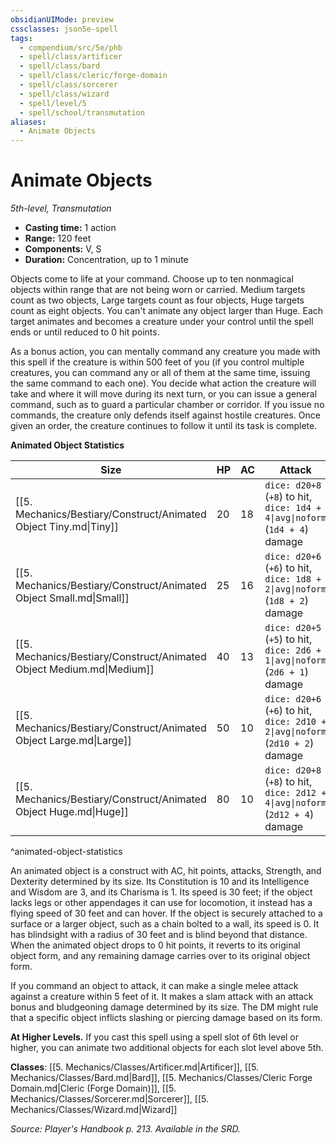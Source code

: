 ```yaml
---
obsidianUIMode: preview
cssclasses: json5e-spell
tags:
  - compendium/src/5e/phb
  - spell/class/artificer
  - spell/class/bard
  - spell/class/cleric/forge-domain
  - spell/class/sorcerer
  - spell/class/wizard
  - spell/level/5
  - spell/school/transmutation
aliases:
  - Animate Objects
---
```

# Animate Objects
*5th-level, Transmutation*  

- **Casting time:** 1 action
- **Range:** 120 feet
- **Components:** V, S
- **Duration:** Concentration, up to 1 minute

Objects come to life at your command. Choose up to ten nonmagical objects within range that are not being worn or carried. Medium targets count as two objects, Large targets count as four objects, Huge targets count as eight objects. You can't animate any object larger than Huge. Each target animates and becomes a creature under your control until the spell ends or until reduced to 0 hit points.

As a bonus action, you can mentally command any creature you made with this spell if the creature is within 500 feet of you (if you control multiple creatures, you can command any or all of them at the same time, issuing the same command to each one). You decide what action the creature will take and where it will move during its next turn, or you can issue a general command, such as to guard a particular chamber or corridor. If you issue no commands, the creature only defends itself against hostile creatures. Once given an order, the creature continues to follow it until its task is complete.

**Animated Object Statistics**

| Size | HP | AC | Attack | Str | Dex |
|------|----|----|--------|-----|-----|
| [[5. Mechanics/Bestiary/Construct/Animated Object Tiny.md\|Tiny]] | 20 | 18 | `dice: d20+8` (`+8`) to hit, `dice: 1d4 + 4\|avg\|noform` (`1d4 + 4`) damage | 4 | 18 |
| [[5. Mechanics/Bestiary/Construct/Animated Object Small.md\|Small]] | 25 | 16 | `dice: d20+6` (`+6`) to hit, `dice: 1d8 + 2\|avg\|noform` (`1d8 + 2`) damage | 6 | 14 |
| [[5. Mechanics/Bestiary/Construct/Animated Object Medium.md\|Medium]] | 40 | 13 | `dice: d20+5` (`+5`) to hit, `dice: 2d6 + 1\|avg\|noform` (`2d6 + 1`) damage | 10 | 12 |
| [[5. Mechanics/Bestiary/Construct/Animated Object Large.md\|Large]] | 50 | 10 | `dice: d20+6` (`+6`) to hit, `dice: 2d10 + 2\|avg\|noform` (`2d10 + 2`) damage | 14 | 10 |
| [[5. Mechanics/Bestiary/Construct/Animated Object Huge.md\|Huge]] | 80 | 10 | `dice: d20+8` (`+8`) to hit, `dice: 2d12 + 4\|avg\|noform` (`2d12 + 4`) damage | 18 | 6 |
^animated-object-statistics

An animated object is a construct with AC, hit points, attacks, Strength, and Dexterity determined by its size. Its Constitution is 10 and its Intelligence and Wisdom are 3, and its Charisma is 1. Its speed is 30 feet; if the object lacks legs or other appendages it can use for locomotion, it instead has a flying speed of 30 feet and can hover. If the object is securely attached to a surface or a larger object, such as a chain bolted to a wall, its speed is 0. It has blindsight with a radius of 30 feet and is blind beyond that distance. When the animated object drops to 0 hit points, it reverts to its original object form, and any remaining damage carries over to its original object form.

If you command an object to attack, it can make a single melee attack against a creature within 5 feet of it. It makes a slam attack with an attack bonus and bludgeoning damage determined by its size. The DM might rule that a specific object inflicts slashing or piercing damage based on its form.

**At Higher Levels.** If you cast this spell using a spell slot of 6th level or higher, you can animate two additional objects for each slot level above 5th.

**Classes**: [[5. Mechanics/Classes/Artificer.md\|Artificer]], [[5. Mechanics/Classes/Bard.md\|Bard]], [[5. Mechanics/Classes/Cleric Forge Domain.md\|Cleric (Forge Domain)]], [[5. Mechanics/Classes/Sorcerer.md\|Sorcerer]], [[5. Mechanics/Classes/Wizard.md\|Wizard]]

*Source: Player's Handbook p. 213. Available in the SRD.*
